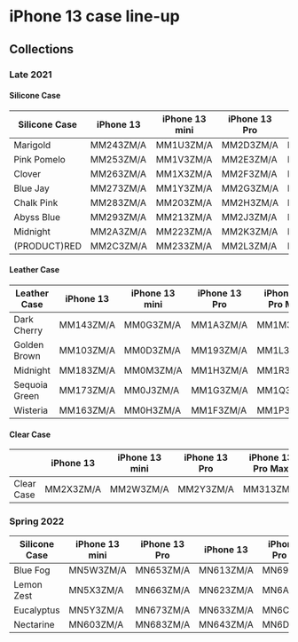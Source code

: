 # iPhone 13 case line-up

## Collections

### Late 2021

#### Silicone Case

| Silicone Case | iPhone 13 | iPhone 13 mini | iPhone 13 Pro | iPhone 13 Pro Max |
| ------------- | --------- | -------------- | ------------- | ----------------- |
| Marigold      | MM243ZM/A | MM1U3ZM/A      | MM2D3ZM/A     | MM2M3ZM/A         |
| Pink Pomelo   | MM253ZM/A | MM1V3ZM/A      | MM2E3ZM/A     | MM2N3ZM/A         |
| Clover        | MM263ZM/A | MM1X3ZM/A      | MM2F3ZM/A     | MM2P3ZM/A         |
| Blue Jay      | MM273ZM/A | MM1Y3ZM/A      | MM2G3ZM/A     | MM2Q3ZM/A         |
| Chalk Pink    | MM283ZM/A | MM203ZM/A      | MM2H3ZM/A     | MM2R3ZM/A         |
| Abyss Blue    | MM293ZM/A | MM213ZM/A      | MM2J3ZM/A     | MM2T3ZM/A         |
| Midnight      | MM2A3ZM/A | MM223ZM/A      | MM2K3ZM/A     | MM2U3ZM/A         |
| (PRODUCT)RED  | MM2C3ZM/A | MM233ZM/A      | MM2L3ZM/A     | MM2V3ZM/A         |

#### Leather Case

| Leather Case  | iPhone 13 | iPhone 13 mini | iPhone 13 Pro | iPhone 13 Pro Max |
| ------------- | --------- | -------------- | ------------- | ----------------- |
| Dark Cherry   | MM143ZM/A | MM0G3ZM/A      | MM1A3ZM/A     | MM1M3ZM/A         |
| Golden Brown  | MM103ZM/A | MM0D3ZM/A      | MM193ZM/A     | MM1L3ZM/A         |
| Midnight      | MM183ZM/A | MM0M3ZM/A      | MM1H3ZM/A     | MM1R3ZM/A         |
| Sequoia Green | MM173ZM/A | MM0J3ZM/A      | MM1G3ZM/A     | MM1Q3ZM/A         |
| Wisteria      | MM163ZM/A | MM0H3ZM/A      | MM1F3ZM/A     | MM1P3ZM/A         |

#### Clear Case

|            | iPhone 13 | iPhone 13 mini | iPhone 13 Pro | iPhone 13 Pro Max |
| ---------- | --------- | -------------- | ------------- | ----------------- |
| Clear Case | MM2X3ZM/A | MM2W3ZM/A      | MM2Y3ZM/A     | MM313ZM/A         |

### Spring 2022

| Silicone Case | iPhone 13 mini | iPhone 13 Pro | iPhone 13 | iPhone 13 Pro Max |
| ------------- | -------------- | ------------- | --------- | ----------------- |
| Blue Fog      | MN5W3ZM/A      | MN653ZM/A     | MN613ZM/A | MN693ZM/A         |
| Lemon Zest    | MN5X3ZM/A      | MN663ZM/A     | MN623ZM/A | MN6A3ZM/A         |
| Eucalyptus    | MN5Y3ZM/A      | MN673ZM/A     | MN633ZM/A | MN6C3ZM/A         |
| Nectarine     | MN603ZM/A      | MN683ZM/A     | MN643ZM/A | MN6D3ZM/A         |
